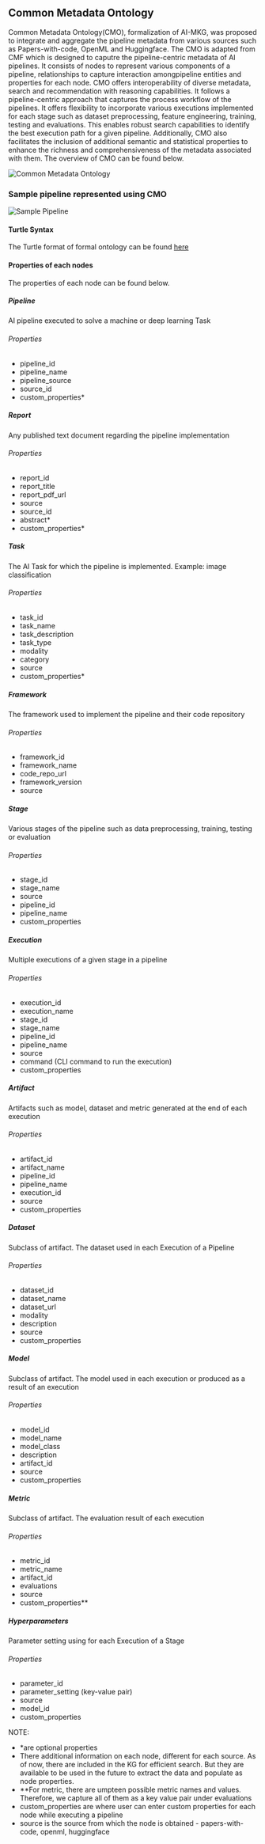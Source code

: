 ## Common Metadata Ontology
Common Metadata Ontology(CMO), formalization of AI-MKG, was proposed to integrate and aggregate the pipeline metadata from various sources such as Papers-with-code, OpenML and Huggingface. The CMO is adapted from CMF which is designed to caputre the pipeline-centric metadata of AI pipelines. It consists of nodes to represent various components of a pipeline, relationships to capture interaction amongpipeline entities and properties for each node. CMO offers interoperability of diverse metadata, search and recommendation with reasoning capabilities. It follows a pipeline-centric approach that captures the process workflow of the pipelines. It offers flexibility to incorporate various executions implemented for each stage such as dataset preprocessing, feature engineering, training, testing and evaluations. This enables robust search capabilities to identify the best execution path for a given pipeline. Additionally, CMO also facilitates the inclusion of additional semantic and statistical properties to enhance the richness and comprehensiveness of the metadata associated with them. The overview of CMO can be found below.

![Common Metadata Ontology](CMO_v2_properties.svg)


### Sample pipeline represented using CMO
![Sample Pipeline](example-pipeline-cmo.svg)


#### Turtle Syntax
The Turtle format of formal ontology can be found [here](cmo_v2.ttl)


#### Properties of each nodes
The properties of each node can be found below.

##### Pipeline
AI pipeline executed to solve a machine or deep learning Task
###### Properties
* pipeline_id
* pipeline_name
* pipeline_source
* source_id
* custom_properties*

##### Report
Any published text document regarding the pipeline implementation
###### Properties
* report_id
* report_title
* report_pdf_url
* source
* source_id
* abstract*
* custom_properties*

##### Task
The AI Task for which the pipeline is implemented. Example: image classification
###### Properties
* task_id
* task_name
* task_description
* task_type
* modality
* category
* source
* custom_properties*

##### Framework
The framework used to implement the pipeline and their code repository
###### Properties
* framework_id
* framework_name
* code_repo_url
* framework_version
* source

##### Stage
Various stages of the pipeline such as data preprocessing, training, testing or evaluation
###### Properties
* stage_id
* stage_name
* source
* pipeline_id
* pipeline_name
* custom_properties

##### Execution
Multiple executions of a given stage in a pipeline
###### Properties
* execution_id
* execution_name
* stage_id
* stage_name
* pipeline_id
* pipeline_name
* source
* command (CLI command to run the execution)
* custom_properties

##### Artifact
Artifacts such as model, dataset and metric generated at the end of each execution
###### Properties
* artifact_id
* artifact_name
* pipeline_id
* pipeline_name
* execution_id
* source
* custom_properties

##### Dataset
Subclass of artifact. The dataset used in each Execution of a Pipeline
###### Properties
* dataset_id
* dataset_name
* dataset_url
* modality
* description
* source
* custom_properties

##### Model
Subclass of artifact. The model used in each execution or produced as a result of an execution
###### Properties
* model_id
* model_name
* model_class
* description
* artifact_id
* source
* custom_properties

##### Metric
Subclass of artifact. The evaluation result of each execution
###### Properties
* metric_id
* metric_name
* artifact_id
* evaluations
* source
* custom_properties**

##### Hyperparameters
Parameter setting using for each Execution of a Stage
###### Properties
* parameter_id
* parameter_setting (key-value pair)
* source
* model_id
* custom_properties


NOTE: 
* *are optional properties
* There additional information on each node, different for each source. As of now, there are included in the KG for efficient search. But they are available to be used in the future to extract the data and populate as node properties.
* **For metric, there are umpteen possible metric names and values. Therefore, we capture all of them as a key value pair under evaluations
* custom_properties are where user can enter custom properties for each node while executing a pipeline
* source is the source from which the node is obtained - papers-with-code, openml, huggingface


